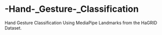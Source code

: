 # -Hand-_Gesture-_Classification
Hand Gesture Classification Using MediaPipe Landmarks from the HaGRID Dataset.
